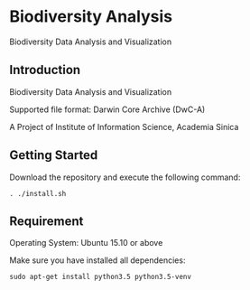 # Biodiversity Analysis #

Biodiversity Data Analysis and Visualization

## Introduction ##

Biodiversity Data Analysis and Visualization

Supported file format: Darwin Core Archive (DwC-A)

A Project of Institute of Information Science, Academia Sinica

## Getting Started ##

Download the repository and execute the following command:

```
. ./install.sh
```

## Requirement ##

Operating System: Ubuntu 15.10 or above

Make sure you have installed all dependencies:

```
sudo apt-get install python3.5 python3.5-venv
```
